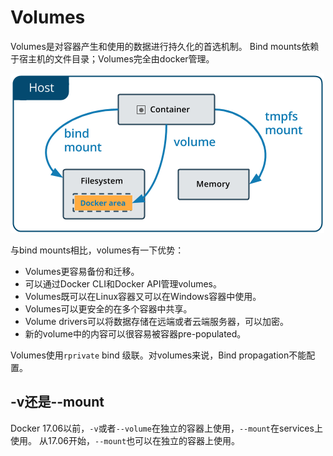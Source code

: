# Volumes
Volumes是对容器产生和使用的数据进行持久化的首选机制。
Bind mounts依赖于宿主机的文件目录；Volumes完全由docker管理。

![](pics/tom-volume.png)

与bind mounts相比，volumes有一下优势：
* Volumes更容易备份和迁移。
* 可以通过Docker CLI和Docker API管理volumes。
* Volumes既可以在Linux容器又可以在Windows容器中使用。
* Volumes可以更安全的在多个容器中共享。
* Volume drivers可以将数据存储在远端或者云端服务器，可以加密。
* 新的volume中的内容可以很容易被容器pre-populated。

Volumes使用`rprivate` bind 级联。对volumes来说，Bind propagation不能配置。

## -v还是--mount
Docker 17.06以前，`-v`或者`--volume`在独立的容器上使用，`--mount`在services上使用。
从17.06开始，`--mount`也可以在独立的容器上使用。

